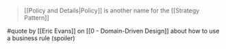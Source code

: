 > [[Policy and Details|Policy]] is another name for the [[Strategy Pattern]]

#quote by [[Eric Evans]]  on [[0 - Domain-Driven Design]]  about how to use a business rule  (spoiler)